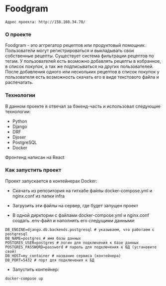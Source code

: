 # Foodgram
```
Адрес проекта: http://158.160.34.78/
```
### О проекте
Foodgram - это аггрегатор рецептов или продуктовый помощник. Пользователи могут регистрироваться и выкладывать свои собственные рецепты. Существует система фильтрации рецептов по тегам. У пользователей есть возможно добавлять рецепты в избранное, в список покупок, а так же подписываться на других пользователей. После добавления одного или нескольких рецептов в список покупок у пользователя есть возможность скачать его в виде текстового файла и распечатать.

### Технологии
В данном проекте я отвечал за бэкенд-часть и использовал следующие технологии:
- Python
- Django
- DRF
- Djoser
- PostgreSQL
- Docker

Фронтенд написан на React

### Как запустить проект
Проект запускается в контейнерах Docker:
- Скачать из репозитория на гитхабе файлы docker-compose.yml и nginx.conf из папки infra

- Загрузить эти файлы на сервер, где будет запущен проект

- В одной дирктории с файлами docker-compose.yml и nginx.conf создать .env-файл и наполнить его следущими данными:
```
DB_ENGINE=django.db.backends.postgresql # указываем, что работаем с postgresql
DB_NAME=postgres # имя базы данных
POSTGRES_USER=postgres # логин для подключения к базе данных
POSTGRES_PASSWORD=password # пароль для подключения к БД (установите свой)
DB_HOST=my_container # название сервиса (контейнера)
DB_PORT=5432 # порт для подключения к БД
```
- Запустить контейнер:
```
docker-compose up
```



